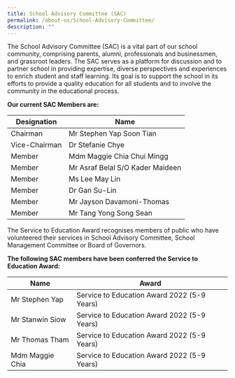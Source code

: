 ```yaml
---
title: School Advisory Committee (SAC)
permalink: /about-us/School-Advisory-Committee/
description: ""
---
```

The School Advisory Committee (SAC) is a vital part of our school community, comprising parents, alumni, professionals and businessmen, and grassroot leaders. The SAC serves as a platform for discussion and to partner school in providing expertise, diverse perspectives and experiences to enrich student and staff learning. Its goal is to support the school in its efforts to provide a quality education for all students and to involve the community in the educational process.


**Our current SAC Members are:**

| Designation | Name | 
| -------- | -------- |
| Chairman | Mr Stephen Yap Soon Tian| 
| Vice-Chairman | Dr Stefanie Chye |
| Member | Mdm Maggie Chia Chui Mingg | 
| Member | Mr Asraf Belal S/O Kader Maideen | 
| Member | Ms Lee May Lin |
| Member | Dr Gan Su-Lin | 
| Member | Mr Jayson Davamoni-Thomas | 
| Member | Mr Tang Yong Song Sean |


The Service to Education Award recognises members of public who have volunteered their services in School Advisory Committee, School Management Committee or Board of Governors.

**The following SAC members have been conferred the Service to Education Award:**

| Name | Award | 
| -------- | -------- |
| Mr Stephen Yap | Service to Education Award 2022 (5-9 Years) | 
| Mr Stanwin Siow | Service to Education Award 2022 (5-9 Years) | 
| Mr Thomas Tham | Service to Education Award 2022 (5-9 Years) | 
| Mdm Maggie Chia | Service to Education Award 2022 (5-9 Years) |